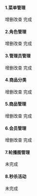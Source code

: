 #### 1.菜单管理

增删改查 完成

#### 2.角色管理

增删改查 完成

#### 3.管理员管理

增删改查 完成

#### 4.商品分类

增删改查 完成

#### 5.商品管理

增删改查 完成

#### 6.会员管理

增删改查 完成

#### 7.轮播图管理

未完成

#### 8.秒杀活动

未完成